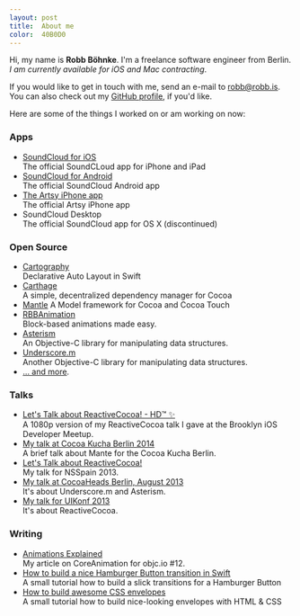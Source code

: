 ```yaml
---
layout: post
title:  About me
color:  40B0D0
---
```


Hi, my name is **Robb Böhnke**. I'm a freelance software engineer from Berlin.
_I am currently available for iOS and Mac contracting_.

If you would like to get in touch with me, send an e-mail to
[robb@robb.is](mailto:robb@robb.is). You can also check out my [GitHub
profile][github], if you'd like.

Here are some of the things I worked on or am working on now:

### Apps

- [SoundCloud for iOS](http://itunes.apple.com/en/app/soundcloud/id336353151)  
  The official SoundCLoud app for iPhone and iPad
- [SoundCloud for Android](https://play.google.com/store/apps/details?id=com.soundcloud.android)  
  The official SoundCloud Android app
- [The Artsy iPhone app](/working-on/artsy-iphone-app)  
  The official Artsy iPhone app
- SoundCloud Desktop  
  The official SoundCloud app for OS X (discontinued)

### Open Source

- [Cartography](https://github.com/robb/Cartography)  
  Declarative Auto Layout in Swift
- [Carthage](https://github.com/Carthage/Carthage)  
  A simple, decentralized dependency manager for Cocoa 
- [Mantle](https://github.com/Mantle/Mantle)
  A Model framework for Cocoa and Cocoa Touch
- [RBBAnimation](http://robb.is/working-on/rbbanimation)  
  Block-based animations made easy.
- [Asterism](https://github.com/robb/Asterism)  
  An Objective-C library for manipulating data structures.
- [Underscore.m](https://github.com/robb/Underscore.m)  
  Another Objective-C library for manipulating data structures.  
- [… and more][github].

### Talks

- [Let's Talk about ReactiveCocoa! - HD™ ✨](/speaking-at/brooklyn-ios-meetup-feb-2014)  
  A 1080p version of my ReactiveCocoa talk I gave at the Brooklyn iOS Developer Meetup.
- [My talk at Cocoa Kucha Berlin 2014](/speaking-at/cocoa-kucha-berlin)  
  A brief talk about Mante for the Cocoa Kucha Berlin.
- [Let's Talk about ReactiveCocoa!](/speaking-at/nsspain-2013)  
  My talk for NSSpain 2013.
- [My talk at CocoaHeads Berlin, August 2013](/speaking-at/coocaheads-august-2013)  
  It's about Underscore.m and Asterism.
- [My talk for UIKonf 2013](/speaking-at/uikonf-2013)  
  It's about ReactiveCocoa.

### Writing

- [Animations Explained](http://www.objc.io/issue-12/animations-explained.html)  
  My article on CoreAnimation for objc.io #12.
- [How to build a nice Hamburger Button transition in Swift](/working-on/a-hamburger-button-transition)  
  A small tutorial how to build a slick transitions for a Hamburger Button
- [How to build awesome CSS envelopes](/working-on/css-envelopes)  
  A small tutorial how to build nice-looking envelopes with HTML & CSS

[soundcloud_android]: https://play.google.com/store/apps/details?id=com.soundcloud.android
[soundcloud_ios]:     http://itunes.apple.com/en/app/soundcloud/id336353151
[soundcloud]:         https://soundcloud.com
[twitter]:            https://twitter.com/ceterum_censeo
[github]:             https://github.com/robb
